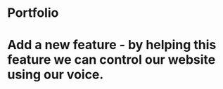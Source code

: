 # Portfolio

# Add a new feature - by helping this feature we can control our website using our voice.
